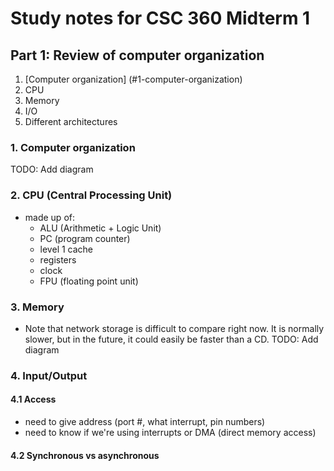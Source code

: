 # Study notes for CSC 360 Midterm 1

## Part 1: Review of computer organization
1. [Computer organization] (#1-computer-organization)
2. CPU
3. Memory
4. I/O
5. Different architectures

### 1. Computer organization
TODO: Add diagram

### 2. CPU (Central Processing Unit)
  - made up of:
    - ALU (Arithmetic + Logic Unit)
    - PC (program counter)
    - level 1 cache
    - registers
    - clock
    - FPU (floating point unit)

### 3. Memory
* Note that network storage is difficult to compare right now. It is normally slower, but in the future, it could easily be faster than a CD.
TODO: Add diagram


### 4. Input/Output
#### 4.1 Access
  - need to give address (port #, what interrupt, pin numbers)
  - need to know if we're using interrupts or DMA (direct memory access)

#### 4.2 Synchronous vs asynchronous

